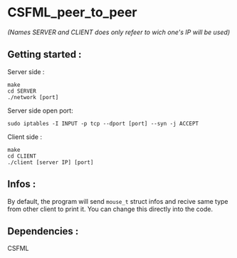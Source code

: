# CSFML_peer_to_peer

_(Names SERVER and CLIENT does only refeer to wich one's IP will be used)_

## Getting started :

Server side :
```shell
make
cd SERVER
./network [port]
```

Server side open port:
```shell
sudo iptables -I INPUT -p tcp --dport [port] --syn -j ACCEPT
```

Client side :
```shell
make
cd CLIENT
./client [server IP] [port]
```

## Infos :

By default, the program will send `mouse_t` struct infos and recive same type from other client to print it.
You can change this directly into the code.

## Dependencies :

CSFML

